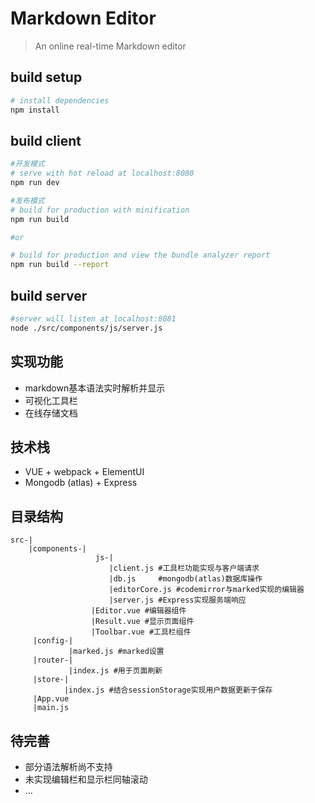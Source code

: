 # Markdown Editor

> An online real-time Markdown editor

## build setup

``` bash
# install dependencies
npm install
```

## build client
```bash
#开发模式
# serve with hot reload at localhost:8080
npm run dev

#发布模式
# build for production with minification
npm run build

#or

# build for production and view the bundle analyzer report
npm run build --report
```

## build server
```bash
#server will listen at localhost:8081
node ./src/components/js/server.js
```

## 实现功能
+ markdown基本语法实时解析并显示
+ 可视化工具栏
+ 在线存储文档

## 技术栈
+ VUE + webpack + ElementUI
+ Mongodb (atlas) + Express


## 目录结构
```
src-|
    |components-|
                   js-|
                      |client.js #工具栏功能实现与客户端请求
                      |db.js     #mongodb(atlas)数据库操作
                      |editorCore.js #codemirror与marked实现的编辑器
                      |server.js #Express实现服务端响应
                  |Editor.vue #编辑器组件
                  |Result.vue #显示页面组件
                  |Toolbar.vue #工具栏组件
     |config-|
             |marked.js #marked设置
     |router-|
             |index.js #用于页面刷新
     |store-| 
            |index.js #结合sessionStorage实现用户数据更新于保存
     |App.vue
     |main.js
```

## 待完善
+ 部分语法解析尚不支持
+ 未实现编辑栏和显示栏同轴滚动
+ ...



